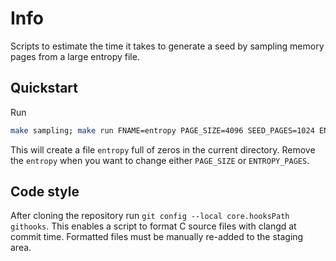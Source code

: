 # Info

Scripts to estimate the time it takes to generate a seed by sampling
memory pages from a large entropy file.

## Quickstart

Run

```bash
make sampling; make run FNAME=entropy PAGE_SIZE=4096 SEED_PAGES=1024 ENTROPY_PAGES=2621440 REPS=10
```

This will create a file `entropy` full of zeros in the current directory.
Remove the `entropy` when you want to change either `PAGE_SIZE` or `ENTROPY_PAGES`. 

## Code style

After cloning the repository run `git config --local core.hooksPath githooks`.
This enables a script to format C source files with clangd at commit time.
Formatted files must be manually re-added to the staging area.

